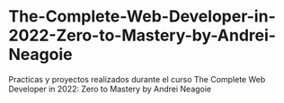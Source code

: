 # The-Complete-Web-Developer-in-2022-Zero-to-Mastery-by-Andrei-Neagoie
Practicas y proyectos realizados durante el curso The Complete Web Developer in 2022: Zero to Mastery by Andrei Neagoie
